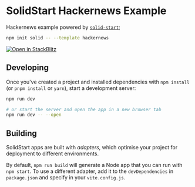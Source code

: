 # SolidStart Hackernews Example

Hackernews example powered by [`solid-start`](https://start.solidjs.com);

```bash
npm init solid -- --template hackernews
```

[![Open in StackBlitz](https://developer.stackblitz.com/img/open_in_stackblitz.svg)](https://stackblitz.com/github/virtuoushub/solid-start-vite-4-and-pnpm-repro)

## Developing

Once you've created a project and installed dependencies with `npm install` (or `pnpm install` or `yarn`), start a development server:

```bash
npm run dev

# or start the server and open the app in a new browser tab
npm run dev -- --open
```

## Building

SolidStart apps are built with _adapters_, which optimise your project for deployment to different environments.

By default, `npm run build` will generate a Node app that you can run with `npm start`. To use a different adapter, add it to the `devDependencies` in `package.json` and specify in your `vite.config.js`.
